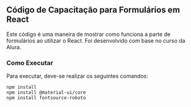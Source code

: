 ## Código de Capacitação para Formulários em React

Este código é uma maneira de mostrar como funciona a parte de formulários ao utilizar o React. Foi desenvolvido com base no curso da Alura.

###  Como Executar
Para executar, deve-se realizar os seguintes comandos:

    npm install
    npm install @material-ui/core
    npm install fontsource-roboto
